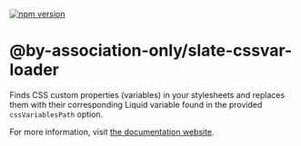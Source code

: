 [![npm version](https://badge.fury.io/js/%40shopify%2Fslate-cssvar-loader.svg)](https://badge.fury.io/js/%40shopify%2Fslate-cssvar-loader)

# @by-association-only/slate-cssvar-loader

Finds CSS custom properties (variables) in your stylesheets and replaces them with their corresponding Liquid variable found in the provided `cssVariablesPath` option.

For more information, visit [the documentation website](https://shopify.github.io/slate/docs/slate-cssvar-loader).

